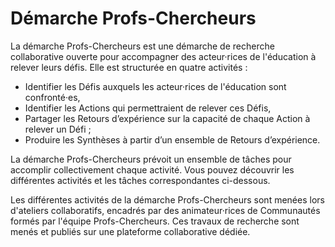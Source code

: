 # Démarche Profs-Chercheurs

La démarche Profs-Chercheurs est une démarche de recherche collaborative ouverte pour accompagner des acteur·rices de l'éducation à relever leurs défis. Elle est structurée en quatre activités :

 - Identifier les Défis auxquels les acteur·rices de l'éducation sont confronté·es,
 - Identifier les Actions qui permettraient de relever ces Défis,
 - Partager les Retours d’expérience sur la capacité de chaque Action à relever un Défi ;
 - Produire les Synthèses à partir d’un ensemble de Retours d’expérience.

La démarche Profs-Chercheurs prévoit un ensemble de tâches pour accomplir collectivement chaque activité. Vous pouvez découvrir les différentes activités et les tâches correspondantes ci-dessous.

Les différentes activités de la démarche Profs-Chercheurs sont menées lors d'ateliers collaboratifs, encadrés par des animateur·rices de Communautés formés par l'équipe Profs-Chercheurs. Ces travaux de recherche sont menés et publiés sur une plateforme collaborative dédiée.
